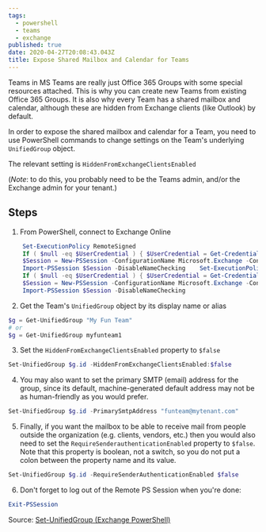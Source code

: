 ```yaml
---
tags:
  - powershell
  - teams
  - exchange
published: true
date: 2020-04-27T20:08:43.043Z
title: Expose Shared Mailbox and Calendar for Teams
---
```


Teams in MS Teams are really just Office 365 Groups with some special resources attached. This is why you can create new Teams from existing Office 365 Groups. It is also why every Team has a shared mailbox and calendar, although these are hidden from Exchange clients (like Outlook) by default.

In order to expose the shared mailbox and calendar for a Team, you need to use PowerShell commands to change settings on the Team's underlying `UnifiedGroup` object.

The relevant setting is `HiddenFromExchangeClientsEnabled`

(_Note_: to do this, you probably need to be the Teams admin, and/or the Exchange admin for your tenant.)

## Steps

1. From PowerShell, connect to Exchange Online

```powershell
    Set-ExecutionPolicy RemoteSigned
    If ( $null -eq $UserCredential ) { $UserCredential = Get-Credential }
    $Session = New-PSSession -ConfigurationName Microsoft.Exchange -ConnectionUri https://outlook.office365.com/powershell-liveid/ -Credential $UserCredential -Authentication Basic -AllowRedirection
    Import-PSSession $Session -DisableNameChecking    Set-ExecutionPolicy RemoteSigned
    If ( $null -eq $UserCredential ) { $UserCredential = Get-Credential }
    $Session = New-PSSession -ConfigurationName Microsoft.Exchange -ConnectionUri https://outlook.office365.com/powershell-liveid/ -Credential $UserCredential -Authentication Basic -AllowRedirection
    Import-PSSession $Session -DisableNameChecking
```

2. Get the Team's `UnifiedGroup` object by its display name or alias

```powershell
$g = Get-UnifiedGroup "My Fun Team"
# or
$g = Get-UnifiedGroup myfunteam1
```

3. Set the `HiddenFromExchangeClientsEnabled` property to `$false`

```powershell
Set-UnifiedGroup $g.id -HiddenFromExchangeClientsEnabled:$false
```

4. You may also want to set the primary SMTP (email) address for the group, since its default, machine-generated default address may not be as human-friendly as you would prefer.

```powershell
Set-UnifiedGroup $g.id -PrimarySmtpAddress "funteam@mytenant.com"
```

5. Finally, if you want the mailbox to be able to receive mail from people outside the organization (e.g. clients, vendors, etc.) then you would also need to set the `RequireSenderauthenticationEnabled` property to `$false`. Note that this property is boolean, not a switch, so you do not put a colon between the property name and its value.

```powershell
Set-UnifiedGroup $g.id -RequireSenderAuthenticationEnabled $false
```

6. Don't forget to log out of the Remote PS Session when you're done:

```powershell
Exit-PSSession
```

Source: [Set-UnifiedGroup (Exchange PowerShell)](https://docs.microsoft.com/en-us/powershell/module/exchange/users-and-groups/set-unifiedgroup?view=exchange-ps)
